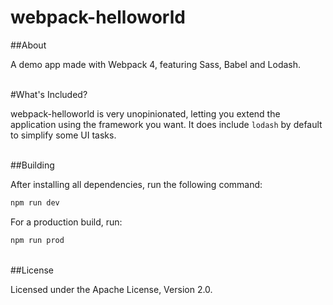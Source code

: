 webpack-helloworld
===================

##About

A demo app made with Webpack 4, featuring Sass, Babel and Lodash.


<br/>
#What's Included?

webpack-helloworld is very unopinionated, letting you extend the application using the framework you want. It does include `lodash` by default to simplify some UI tasks.

<br/>
##Building

After installing all dependencies, run the following command:

```bash
npm run dev
```

For a production build, run:

```bash
npm run prod
```

<br/>
##License

Licensed under the Apache License, Version 2.0.
